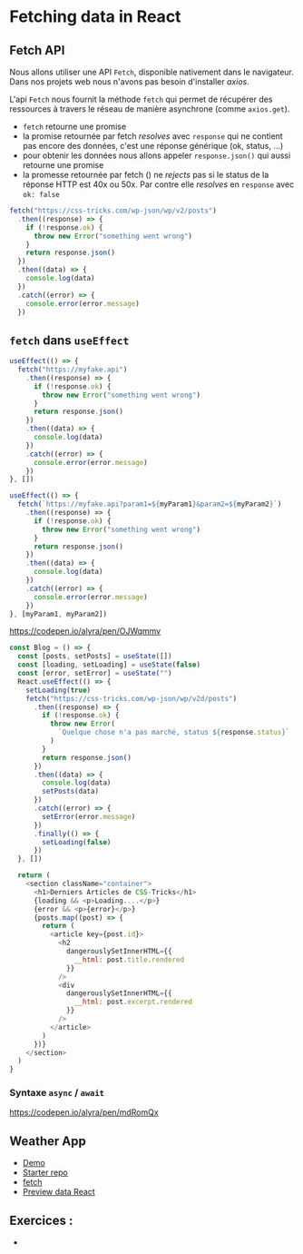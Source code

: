 # Fetching data in React

## Fetch API

Nous allons utiliser une API `Fetch`, disponible nativement dans le navigateur. Dans nos projets web nous n'avons pas besoin d'installer _axios_.

L'api `Fetch` nous fournit la méthode `fetch` qui permet de récupérer des ressources à travers le réseau de manière asynchrone (comme `axios.get`).

- `fetch` retourne une promise
- la promise retournée par fetch _resolves_ avec `response` qui ne contient pas encore des données, c'est une réponse générique (ok, status, ...)
- pour obtenir les données nous allons appeler `response.json()` qui aussi retourne une promise
- la promesse retournée par fetch () ne _rejects_ pas si le status de la réponse HTTP est 40x ou 50x. Par contre elle _resolves_ en `response` avec `ok: false`

```javascript
fetch("https://css-tricks.com/wp-json/wp/v2/posts")
  .then((response) => {
    if (!response.ok) {
      throw new Error("something went wrong")
    }
    return response.json()
  })
  .then((data) => {
    console.log(data)
  })
  .catch((error) => {
    console.error(error.message)
  })
```

## `fetch` dans `useEffect`

```js
useEffect(() => {
  fetch("https://myfake.api")
    .then((response) => {
      if (!response.ok) {
        throw new Error("something went wrong")
      }
      return response.json()
    })
    .then((data) => {
      console.log(data)
    })
    .catch((error) => {
      console.error(error.message)
    })
}, [])
```

```js
useEffect(() => {
  fetch(`https://myfake.api?param1=${myParam1}&param2=${myParam2}`)
    .then((response) => {
      if (!response.ok) {
        throw new Error("something went wrong")
      }
      return response.json()
    })
    .then((data) => {
      console.log(data)
    })
    .catch((error) => {
      console.error(error.message)
    })
}, [myParam1, myParam2])
```

https://codepen.io/alyra/pen/OJWqmmv

```js
const Blog = () => {
  const [posts, setPosts] = useState([])
  const [loading, setLoading] = useState(false)
  const [error, setError] = useState("")
  React.useEffect(() => {
    setLoading(true)
    fetch("https://css-tricks.com/wp-json/wp/v2d/posts")
      .then((response) => {
        if (!response.ok) {
          throw new Error(
            `Quelque chose n'a pas marché, status ${response.status}`
          )
        }
        return response.json()
      })
      .then((data) => {
        console.log(data)
        setPosts(data)
      })
      .catch((error) => {
        setError(error.message)
      })
      .finally(() => {
        setLoading(false)
      })
  }, [])

  return (
    <section className="container">
      <h1>Derniers Articles de CSS-Tricks</h1>
      {loading && <p>Loading....</p>}
      {error && <p>{error}</p>}
      {posts.map((post) => {
        return (
          <article key={post.id}>
            <h2
              dangerouslySetInnerHTML={{
                __html: post.title.rendered
              }}
            />
            <div
              dangerouslySetInnerHTML={{
                __html: post.excerpt.rendered
              }}
            />
          </article>
        )
      })}
    </section>
  )
}
```

### Syntaxe `async` / `await`

https://codepen.io/alyra/pen/mdRomQx

## Weather App

- [Demo](https://hardfork-weather.netlify.app/)
- [Starter repo](https://github.com/pehaa/alyra-weather-app-start)
- [fetch](https://codepen.io/alyra/pen/eYgXbdV)
- [Preview data React](https://codepen.io/alyra/pen/oNBVJxm)



## Exercices :

-
